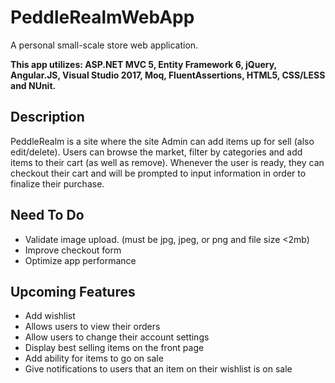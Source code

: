 # PeddleRealmWebApp
A personal small-scale store web application.

**This app utilizes: ASP.NET MVC 5, Entity Framework 6, jQuery, Angular.JS, Visual Studio 2017, Moq, FluentAssertions, HTML5, CSS/LESS and NUnit.**

## Description
PeddleRealm is a site where the site Admin can add items up for sell (also edit/delete). Users can browse the market, filter by categories and add items to their cart (as well as remove). Whenever the user is ready, they can checkout their cart and will be prompted to input information in order to finalize their purchase. 

## Need To Do
* Validate image upload. (must be jpg, jpeg, or png and file size <2mb)
* Improve checkout form
* Optimize app performance

## Upcoming Features
* Add wishlist
* Allows users to view their orders
* Allow users to change their account settings
* Display best selling items on the front page
* Add ability for items to go on sale
* Give notifications to users that an item on their wishlist is on sale
